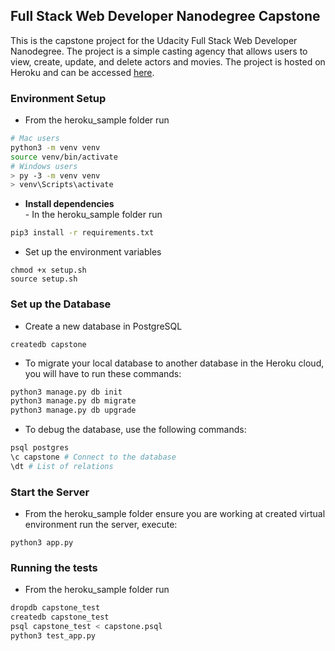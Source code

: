 ## Full Stack Web Developer Nanodegree Capstone

This is the capstone project for the Udacity Full Stack Web Developer Nanodegree. The project is a simple casting agency that allows users to view, create, update, and delete actors and movies. The project is hosted on Heroku and can be accessed [here](https://fsnd-capstone-udacity.herokuapp.com/).

### Environment Setup

- From the heroku_sample folder run

```bash
# Mac users
python3 -m venv venv
source venv/bin/activate
# Windows users
> py -3 -m venv venv
> venv\Scripts\activate
```

- **Install dependencies**<br> - In the heroku_sample folder run

```bash 
pip3 install -r requirements.txt
```
- Set up the environment variables
```
chmod +x setup.sh
source setup.sh
```
### Set up the Database

- Create a new database in PostgreSQL

```
createdb capstone
```
- To migrate your local database to another database in the Heroku cloud, you will have to run these commands:
    
```bash
python3 manage.py db init
python3 manage.py db migrate
python3 manage.py db upgrade
```
- To debug the database, use the following commands:
```bash
psql postgres 
\c capstone # Connect to the database
\dt # List of relations
```

### Start the Server

- From the heroku_sample folder ensure you are working at created virtual environment run the server, execute:

``````
python3 app.py
``````

### Running the tests

- From the heroku_sample folder run

```bash
dropdb capstone_test
createdb capstone_test
psql capstone_test < capstone.psql
python3 test_app.py
```
